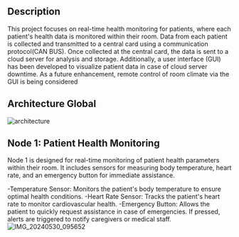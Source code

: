 ## Description
This project focuses on real-time health monitoring for patients, where each patient's health data is monitored within their room. Data from each patient is collected and transmitted to a central card using a communication protocol(CAN BUS). Once collected at the central card, the data is sent to a cloud server for analysis and storage. Additionally, a user interface (GUI) has been developed to visualize patient data in case of cloud server downtime. As a future enhancement, remote control of room climate via the GUI is being considered
## Architecture Global
![architecture](https://github.com/WadiiGaied/Patient-Health-Monitoring-and-Room-Climate-Control-System/assets/171201731/05fd2b55-7483-4192-b1b0-fde3aa9b627a)
## Node 1: Patient Health Monitoring
Node 1 is designed for real-time monitoring of patient health parameters within their room. It includes sensors for measuring body temperature, heart rate, and an emergency button for immediate assistance.

-Temperature Sensor: Monitors the patient's body temperature to ensure optimal health conditions.
-Heart Rate Sensor: Tracks the patient's heart rate to monitor cardiovascular health.
-Emergency Button: Allows the patient to quickly request assistance in case of emergencies. If pressed, alerts are triggered to notify caregivers or medical staff.
![IMG_20240530_095652](https://github.com/WadiiGaied/Patient-Health-Monitoring-and-Room-Climate-Control-System/assets/171201731/93e7dc28-d744-4366-a4cc-85af90434c0b)


